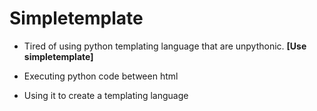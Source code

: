 # Simpletemplate

* Tired of using python templating language that are unpythonic. **[Use simpletemplate]**

* Executing python code between html
* Using it to create a templating language
